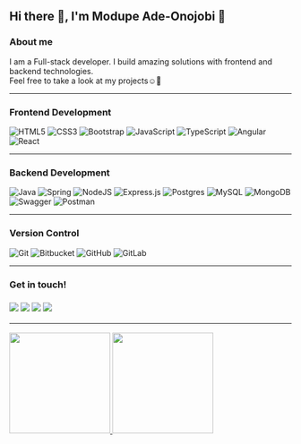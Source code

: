 <h2>Hi there 👋, I'm Modupe Ade-Onojobi 👧 </h2>

<h3> About me </h3>

<p>I am a Full-stack developer. I build amazing solutions with frontend and backend technologies.
<br> Feel free to take a look at my projects☺️🌿 </p>

---

<h3>Frontend Development</h3>

![HTML5](https://img.shields.io/badge/html5-%23E34F26.svg?style=for-the-badge&logo=html5&logoColor=white)
![CSS3](https://img.shields.io/badge/css3-%231572B6.svg?style=for-the-badge&logo=css3&logoColor=white)
![Bootstrap](https://img.shields.io/badge/bootstrap-%23563D7C.svg?style=for-the-badge&logo=bootstrap&logoColor=white)
![JavaScript](https://img.shields.io/badge/javascript-%23323330.svg?style=for-the-badge&logo=javascript&logoColor=%23F7DF1E)
![TypeScript](https://img.shields.io/badge/typescript-%23007ACC.svg?style=for-the-badge&logo=typescript&logoColor=white)
![Angular](https://img.shields.io/badge/angular-%23DD0031.svg?style=for-the-badge&logo=angular&logoColor=white)
![React](https://img.shields.io/badge/-React-444444?style=for-the-badge&logo=react)

---

<h3> Backend Development</h3>

![Java](https://img.shields.io/badge/java-%23ED8B00.svg?style=for-the-badge&logo=java&logoColor=white)
![Spring](https://img.shields.io/badge/springbooot-%236DB33F.svg?style=for-the-badge&logo=springboot&logoColor=white)
![NodeJS](https://img.shields.io/badge/node.js-6DA55F?style=for-the-badge&logo=node.js&logoColor=white)
![Express.js](https://img.shields.io/badge/express.js-%23404d59.svg?style=for-the-badge&logo=express&logoColor=%2361DAFB)
![Postgres](https://img.shields.io/badge/postgres-%23316192.svg?style=for-the-badge&logo=postgresql&logoColor=white)
![MySQL](https://img.shields.io/badge/mysql-%2300f.svg?style=for-the-badge&logo=mysql&logoColor=white)
![MongoDB](https://img.shields.io/badge/MongoDB-%234ea94b.svg?style=for-the-badge&logo=mongodb&logoColor=white)
![Swagger](https://img.shields.io/badge/-Swagger-%23Clojure?style=for-the-badge&logo=swagger&logoColor=white)
![Postman](https://img.shields.io/badge/Postman-FF6C37?style=for-the-badge&logo=postman&logoColor=white)

---

<h3>Version Control</h3>

![Git](https://img.shields.io/badge/git-%23F05033.svg?style=for-the-badge&logo=git&logoColor=white)
![Bitbucket](https://img.shields.io/badge/bitbucket-%230047B3.svg?style=for-the-badge&logo=bitbucket&logoColor=white)
![GitHub](https://img.shields.io/badge/github-%23121011.svg?style=for-the-badge&logo=github&logoColor=white)
![GitLab](https://img.shields.io/badge/gitlab-%23181717.svg?style=for-the-badge&logo=gitlab&logoColor=white)

---

<h3> Get in touch! <h3>

<a href='mailto:modupeadeonojobi@gmail.com'><img src='https://img.shields.io/badge/Gmail-D14836?style=for-the-badge&logo=gmail&logoColor=white' /></a>
<a href='https://join.skype.com/invite/HjcYhnjMpOeH'><img src='https://img.shields.io/badge/skype-%2300AFF0.svg?style=for-the-badge&logo=Skype&logoColor=white'/></a>
<a href='https://www.linkedin.com/in/modupe-ade-onojobi'><img src='https://img.shields.io/badge/LinkedIn-0077B5?style=for-the-badge&logo=linkedin&logoColor=white' /></a> 
<a href='https://twitter.com/imodupsy'><img src='https://img.shields.io/badge/Twitter-1DA1F2?style=for-the-badge&logo=twitter&logoColor=white' /></a>

---
<a href="https://github.com/modupeadeonojobi">
<img height="180em" src="https://github-readme-stats.vercel.app/api?username=modupeadeonojobi&theme=radical&show_icons=true" />
<img height="180em" src="https://github-readme-stats.vercel.app/api/top-langs/?username=modupeadeonojobi&theme=radical&layout=compact" />
</a>


